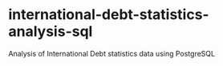 # international-debt-statistics-analysis-sql
Analysis of International Debt statistics data using PostgreSQL
